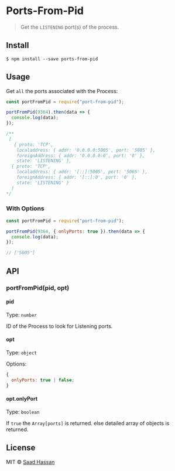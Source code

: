 ﻿# Ports-From-Pid

> Get the `LISTENING` port(s) of the process.

## Install

```
$ npm install --save ports-from-pid
```

## Usage

Get `all` the ports associated with the Process:

```js
const portFromPid = require("port-from-pid");

portFromPid(9364).then(data => {
  console.log(data);
});

/**
 [ 
   { proto: 'TCP',
    localaddress: { addr: '0.0.0.0:5005', port: '5005' },
    foreignAddress: { addr: '0.0.0.0:0', port: '0' },
    state: 'LISTENING' },
  { proto: 'TCP',
    localaddress: { addr: '[::]:5005', port: '5005' },
    foreignAddress: { addr: '[::]:0', port: '0' },
    state: 'LISTENING' } 
  ]
*/
```

### With Options

```js
const portFromPid = require("port-from-pid");

portFromPid(9364, { onlyPorts: true }).then(data => {
  console.log(data);
});

// ['5005']
```

## API

### portFromPid(pid, opt)

#### pid

Type: `number`

ID of the Process to look for Listening ports.

#### opt

Type: `object`

Options:

```js
{
  onlyPorts: true | false;
}
```

#### opt.onlyPort

Type: `boolean`

If `true` the `Array[ports]` is returned. else detailed array of objects is returned.

## License

MIT © [Saad Hassan](https://saadhassan.me)
